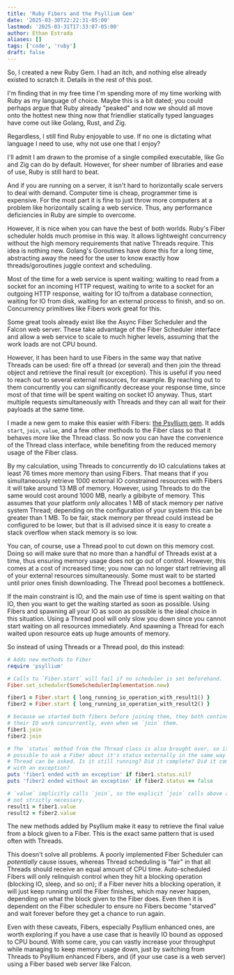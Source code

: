 ```yaml
---
title: 'Ruby Fibers and the Psyllium Gem'
date: '2025-03-30T22:22:31-05:00'
lastmod: '2025-03-31T17:33:07-05:00'
author: Ethan Estrada
aliases: []
tags: ['code', 'ruby']
draft: false
---
```


So, I created a new Ruby Gem. I had an itch, and nothing else already existed
to scratch it. Details in the rest of this post.

I'm finding that in my free time I'm spending more of my time working with Ruby
as my language of choice. Maybe this is a bit dated; you could perhaps argue
that Ruby already "peaked" and now we should all move onto the hottest new
thing now that friendlier statically typed languages have come out like Golang,
Rust, and Zig.

Regardless, I still find Ruby enjoyable to use. If no one is dictating what
language I need to use, why not use one that I enjoy?

I'll admit I am drawn to the promise of a single compiled executable, like Go
and Zig can do by default. However, for sheer number of libraries and ease of
use, Ruby is still hard to beat.

And if you are running on a server, it isn't hard to horizontally scale servers
to deal with demand. Computer time is cheap, programmer time is expensive. For
the most part it is fine to just throw more computers at a problem like
horizontally scaling a web service. Thus, any performance deficiencies in Ruby
are simple to overcome.

However, it is nice when you can have the best of both worlds. Ruby's Fiber
scheduler holds much promise in this way. It allows lightweight concurrency
without the high memory requirements that native Threads require. This idea is
nothing new. Golang's Goroutines have done this for a long time, abstracting
away the need for the user to know exactly how threads/goroutines juggle
context and scheduling.

Most of the time for a web service is spent waiting; waiting to read from a
socket for an incoming HTTP request, waiting to write to a socket for an
outgoing HTTP response, waiting for IO to/from a database connection, waiting
for IO from disk, waiting for an external process to finish, and so on.
Concurrency primitives like Fibers work great for this.

Some great tools already exist like the Async Fiber Scheduler and the Falcon
web server. These take advantage of the Fiber Scheduler interface and allow a
web service to scale to much higher levels, assuming that the work loads are
not CPU bound.

However, it has been hard to use Fibers in the same way that native Threads can
be used: fire off a thread (or several) and then join the thread object and
retrieve the final result (or exception). This is useful if you need to reach
out to several external resources, for example. By reaching out to them
concurrently you can significantly decrease your response time, since most of
that time will be spent waiting on socket IO anyway. Thus, start multiple
requests simultaneously with Threads and they can all wait for their payloads
at the same time.

I made a new gem to make this easier with Fibers: [the Psyllium
gem](https://rubygems.org/gems/psyllium). It adds `start`, `join`, `value`, and
a few other methods to the Fiber class so that it behaves more like the Thread
class. So now you can have the convenience of the Thread class interface, while
benefiting from the reduced memory usage of the Fiber class.

By my calculation, using Threads to concurrently do IO calculations takes at
least 76 times more memory than using Fibers. That means that if you
simultaneously retrieve 1000 external IO constrained resources with Fibers it
will take around 13 MB of memory. However, using Threads to do the same would
cost around 1000 MB, nearly a gibibyte of memory. This assumes that your
platform _only_ allocates 1 MB of stack memory per native system Thread;
depending on the configuration of your system this can be greater than 1 MB. To
be fair, stack memory per thread could instead be configured to be lower, but
that is ill advised since it is easy to create a stack overflow when stack
memory is so low.

You can, of course, use a Thread pool to cut down on this memory cost. Doing so
will make sure that no more than a handful of Threads exist at a time, thus
ensuring memory usage does not go out of control. However, this comes at a cost
of increased time; you now can no longer start retrieving all of your external
resources simultaneously. Some must wait to be started until prior ones finish
downloading. The Thread pool becomes a bottleneck.

If the main constraint is IO, and the main use of time is spent waiting on that
IO, then you want to get the waiting started as soon as possible. Using Fibers
and spawning all your IO as soon as possible is the ideal choice in this
situation. Using a Thread pool will only slow you down since you cannot start
waiting on all resources immediately. And spawning a Thread for each waited
upon resource eats up huge amounts of memory.

So instead of using Threads or a Thread pool, do this instead:

```ruby
# Adds new methods to Fiber
require 'psyllium'

# Calls to `Fiber.start` will fail if no scheduler is set beforehand.
Fiber.set_scheduler(SomeSchedulerImplementation.new)

fiber1 = Fiber.start { long_running_io_operation_with_result1() }
fiber2 = Fiber.start { long_running_io_operation_with_result2() }

# because we started both fibers before joining them, they both continue to do
# their IO work concurrently, even when we `join` them.
fiber1.join
fiber2.join

# The `status` method from the Thread class is also brought over, so it is
# possible to ask a Fiber about it's status externally in the same way that a
# Thread can be asked. Is it still running? Did it complete? Did it complete
# with an exception?
puts 'fiber1 ended with an exception' if fiber1.status.nil?
puts 'fiber2 ended without an exception' if fiber2.status == false

# `value` implicitly calls `join`, so the explicit `join` calls above are
# not strictly necessary.
result1 = fiber1.value
result2 = fiber2.value
```

The new methods added by Psyllium make it easy to retrieve the final value from
a block given to a Fiber. This is the exact same pattern that is used often with
Threads.

This doesn't solve all problems. A poorly implemented Fiber Scheduler can
_potentially_ cause issues, whereas Thread scheduling is "fair" in that all
Threads should receive an equal amount of CPU time. Auto-scheduled Fibers will
only relinquish control when they hit a blocking operation (blocking IO, sleep,
and so on); if a Fiber never hits a blocking operation, it will just keep
running until the Fiber finishes, which may never happen, depending on what the
block given to the Fiber does. Even then it is dependent on the Fiber scheduler
to ensure no Fibers become "starved" and wait forever before they get a chance
to run again.

Even with these caveats, Fibers, especially Psyllium enhanced ones, are worth
exploring if you have a use case that is heavily IO bound as opposed to CPU
bound. With some care, you can vastly increase your throughput while managing
to keep memory usage down, just by switching from Threads to Psyllium enhanced
Fibers, and (if your use case is a web server) using a Fiber based web server
like Falcon.
